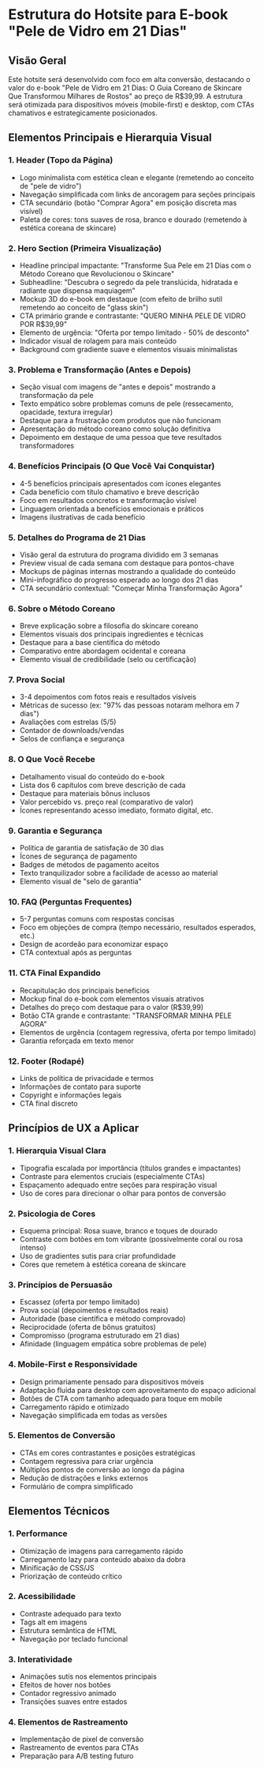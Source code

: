 # Estrutura do Hotsite para E-book "Pele de Vidro em 21 Dias"

## Visão Geral
Este hotsite será desenvolvido com foco em alta conversão, destacando o valor do e-book "Pele de Vidro em 21 Dias: O Guia Coreano de Skincare Que Transformou Milhares de Rostos" ao preço de R$39,99. A estrutura será otimizada para dispositivos móveis (mobile-first) e desktop, com CTAs chamativos e estrategicamente posicionados.

## Elementos Principais e Hierarquia Visual

### 1. Header (Topo da Página)
- Logo minimalista com estética clean e elegante (remetendo ao conceito de "pele de vidro")
- Navegação simplificada com links de ancoragem para seções principais
- CTA secundário (botão "Comprar Agora" em posição discreta mas visível)
- Paleta de cores: tons suaves de rosa, branco e dourado (remetendo à estética coreana de skincare)

### 2. Hero Section (Primeira Visualização)
- Headline principal impactante: "Transforme Sua Pele em 21 Dias com o Método Coreano que Revolucionou o Skincare"
- Subheadline: "Descubra o segredo da pele translúcida, hidratada e radiante que dispensa maquiagem"
- Mockup 3D do e-book em destaque (com efeito de brilho sutil remetendo ao conceito de "glass skin")
- CTA primário grande e contrastante: "QUERO MINHA PELE DE VIDRO POR R$39,99"
- Elemento de urgência: "Oferta por tempo limitado - 50% de desconto"
- Indicador visual de rolagem para mais conteúdo
- Background com gradiente suave e elementos visuais minimalistas

### 3. Problema e Transformação (Antes e Depois)
- Seção visual com imagens de "antes e depois" mostrando a transformação da pele
- Texto empático sobre problemas comuns de pele (ressecamento, opacidade, textura irregular)
- Destaque para a frustração com produtos que não funcionam
- Apresentação do método coreano como solução definitiva
- Depoimento em destaque de uma pessoa que teve resultados transformadores

### 4. Benefícios Principais (O Que Você Vai Conquistar)
- 4-5 benefícios principais apresentados com ícones elegantes
- Cada benefício com título chamativo e breve descrição
- Foco em resultados concretos e transformação visível
- Linguagem orientada a benefícios emocionais e práticos
- Imagens ilustrativas de cada benefício

### 5. Detalhes do Programa de 21 Dias
- Visão geral da estrutura do programa dividido em 3 semanas
- Preview visual de cada semana com destaque para pontos-chave
- Mockups de páginas internas mostrando a qualidade do conteúdo
- Mini-infográfico do progresso esperado ao longo dos 21 dias
- CTA secundário contextual: "Começar Minha Transformação Agora"

### 6. Sobre o Método Coreano
- Breve explicação sobre a filosofia do skincare coreano
- Elementos visuais dos principais ingredientes e técnicas
- Destaque para a base científica do método
- Comparativo entre abordagem ocidental e coreana
- Elemento visual de credibilidade (selo ou certificação)

### 7. Prova Social
- 3-4 depoimentos com fotos reais e resultados visíveis
- Métricas de sucesso (ex: "97% das pessoas notaram melhora em 7 dias")
- Avaliações com estrelas (5/5)
- Contador de downloads/vendas
- Selos de confiança e segurança

### 8. O Que Você Recebe
- Detalhamento visual do conteúdo do e-book
- Lista dos 6 capítulos com breve descrição de cada
- Destaque para materiais bônus inclusos
- Valor percebido vs. preço real (comparativo de valor)
- Ícones representando acesso imediato, formato digital, etc.

### 9. Garantia e Segurança
- Política de garantia de satisfação de 30 dias
- Ícones de segurança de pagamento
- Badges de métodos de pagamento aceitos
- Texto tranquilizador sobre a facilidade de acesso ao material
- Elemento visual de "selo de garantia"

### 10. FAQ (Perguntas Frequentes)
- 5-7 perguntas comuns com respostas concisas
- Foco em objeções de compra (tempo necessário, resultados esperados, etc.)
- Design de acordeão para economizar espaço
- CTA contextual após as perguntas

### 11. CTA Final Expandido
- Recapitulação dos principais benefícios
- Mockup final do e-book com elementos visuais atrativos
- Detalhes do preço com destaque para o valor (R$39,99)
- Botão CTA grande e contrastante: "TRANSFORMAR MINHA PELE AGORA"
- Elementos de urgência (contagem regressiva, oferta por tempo limitado)
- Garantia reforçada em texto menor

### 12. Footer (Rodapé)
- Links de política de privacidade e termos
- Informações de contato para suporte
- Copyright e informações legais
- CTA final discreto

## Princípios de UX a Aplicar

### 1. Hierarquia Visual Clara
- Tipografia escalada por importância (títulos grandes e impactantes)
- Contraste para elementos cruciais (especialmente CTAs)
- Espaçamento adequado entre seções para respiração visual
- Uso de cores para direcionar o olhar para pontos de conversão

### 2. Psicologia de Cores
- Esquema principal: Rosa suave, branco e toques de dourado
- Contraste com botões em tom vibrante (possivelmente coral ou rosa intenso)
- Uso de gradientes sutis para criar profundidade
- Cores que remetem à estética coreana de skincare

### 3. Princípios de Persuasão
- Escassez (oferta por tempo limitado)
- Prova social (depoimentos e resultados reais)
- Autoridade (base científica e método comprovado)
- Reciprocidade (oferta de bônus gratuitos)
- Compromisso (programa estruturado em 21 dias)
- Afinidade (linguagem empática sobre problemas de pele)

### 4. Mobile-First e Responsividade
- Design primariamente pensado para dispositivos móveis
- Adaptação fluida para desktop com aproveitamento do espaço adicional
- Botões de CTA com tamanho adequado para toque em mobile
- Carregamento rápido e otimizado
- Navegação simplificada em todas as versões

### 5. Elementos de Conversão
- CTAs em cores contrastantes e posições estratégicas
- Contagem regressiva para criar urgência
- Múltiplos pontos de conversão ao longo da página
- Redução de distrações e links externos
- Formulário de compra simplificado

## Elementos Técnicos

### 1. Performance
- Otimização de imagens para carregamento rápido
- Carregamento lazy para conteúdo abaixo da dobra
- Minificação de CSS/JS
- Priorização de conteúdo crítico

### 2. Acessibilidade
- Contraste adequado para texto
- Tags alt em imagens
- Estrutura semântica de HTML
- Navegação por teclado funcional

### 3. Interatividade
- Animações sutis nos elementos principais
- Efeitos de hover nos botões
- Contador regressivo animado
- Transições suaves entre estados

### 4. Elementos de Rastreamento
- Implementação de pixel de conversão
- Rastreamento de eventos para CTAs
- Preparação para A/B testing futuro
